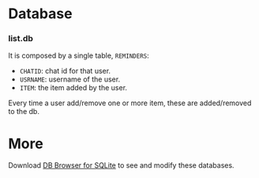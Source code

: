 # Database

### list.db

It is composed by a single table, `REMINDERS`:

- `CHATID`: chat id for that user.
- `USRNAME`: username of the user.
- `ITEM`: the item added by the user.
    
Every time a user add/remove one or more item, these are added/removed to the db.

# More

Download [DB Browser for SQLite](https://sqlitebrowser.org) to see and modify these databases. 
